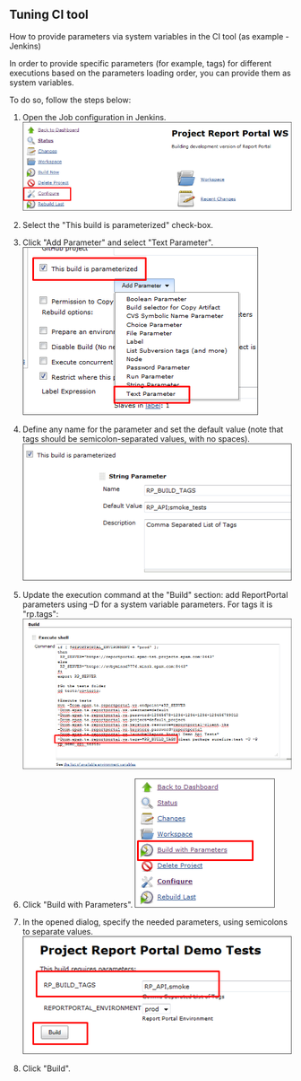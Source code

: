 Tuning CI tool
--------------

How to provide parameters via system variables in the CI tool (as example - Jenkins)

In order to provide specific parameters (for example, tags) for different
executions based on the parameters loading order, you can provide them as system
variables.

To do so, follow the steps below:

1. Open the Job configuration in Jenkins.  
[ ![Image](Images/1.png) ](Images/1.png)

2. Select the "This build is parameterized" check-box.

3. Click "Add Parameter" and select "Text Parameter".  
[ ![Image](Images/2.png) ](Images/2.png)

4. Define any name for the parameter and set the default value (note that tags should be semicolon-separated values, with no spaces).
[ ![Image](Images/3.png) ](Images/3.png)

5. Update the execution command at the "Build" section: add ReportPortal parameters using –D for a system variable parameters. For tags it is "rp.tags":
[ ![Image](Images/4.png) ](Images/4.png)

6. Click "Build with Parameters".
[ ![Image](Images/5.png) ](Images/5.png)

7. In the opened dialog, specify the needed parameters, using semicolons to separate values.  
[ ![Image](Images/6.png) ](Images/6.png)

8. Click "Build".
